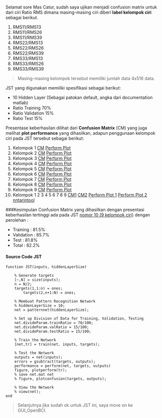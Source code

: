 Selamat sore Mas Catur, sudah saya ujikan menjadi confusion matrix untuk dari ciri Ratio RMS dimana masing-masing ciri diberi **label kelompok ciri** sebagai berikut.

1. RMS11/RMS13
2. RMS11/RMS26
3. RMS11/RMS39
4. RMS22/RMS13
5. RMS22/RMS26
6. RMS22/RMS39
7. RMS33/RMS13
8. RMS33/RMS26
9. RMS33/RMS39
> Masing-masing kelompok tersebut memiliki jumlah data 4x516 data.

JST yang digunakan memiliki spesifikasi sebagai berikut:

* 10 Hidden Layer (Sebagai patokan default, angka dari documentation matlab)
* Ratio Training 70%
* Ratio Validation 15%
* Ratio Test 15%

Presentase keberhasilan dilihat dari **Confusion Matrix** (CM) yang juga melihat **plot performance** yang dihasilkan, adapun penggunaan kelompok ciri pada JST tersebut sebagai berikut:

1. Kelompok 1 [CM](https://trello-attachments.s3.amazonaws.com/5875a761fec77e8b484f5d1b/5aaf96f8f343ee30e840b4bd/9de40d041987dd87d7c6abf57724c037/CM_1.png) [Perform Plot](https://trello-attachments.s3.amazonaws.com/5875a761fec77e8b484f5d1b/5aaf96f8f343ee30e840b4bd/c175ceae03ebce0a82a43f60440ffa1b/Perform_1.png)
2. Kelompok 2 [CM](https://trello-attachments.s3.amazonaws.com/5875a761fec77e8b484f5d1b/5aaf96f8f343ee30e840b4bd/424a8714432d6faa501c3b294d47b055/CM_2.png) [Perform Plot](https://trello-attachments.s3.amazonaws.com/5875a761fec77e8b484f5d1b/5aaf96f8f343ee30e840b4bd/0652ae612040fe7af341eb36cfac9453/Perform_2.png)
3. Kelompok 3 [CM](https://trello-attachments.s3.amazonaws.com/5875a761fec77e8b484f5d1b/5aaf96f8f343ee30e840b4bd/71cf627b521d1964c9c0b7d9c1bcbfb5/CM_3.png) [Perform Plot](https://trello-attachments.s3.amazonaws.com/5875a761fec77e8b484f5d1b/5aaf96f8f343ee30e840b4bd/f3d43356968ad4b2e271cd9e80b75669/Perform_3.png)
4. Kelompok 4 [CM](https://trello-attachments.s3.amazonaws.com/5875a761fec77e8b484f5d1b/5aaf96f8f343ee30e840b4bd/431495834a2d858678e259cc2c70970a/CM_4.png) [Perform Plot](https://trello-attachments.s3.amazonaws.com/5875a761fec77e8b484f5d1b/5aaf96f8f343ee30e840b4bd/39eeee23a554a946f1d7b58faf024bfe/Perform_4.png)
5. Kelompok 5 [CM](https://trello-attachments.s3.amazonaws.com/5875a761fec77e8b484f5d1b/5aaf96f8f343ee30e840b4bd/6f2a233e7634ca173a8b1103e4e0c217/CM_5.png) [Perform Plot](https://trello-attachments.s3.amazonaws.com/5875a761fec77e8b484f5d1b/5aaf96f8f343ee30e840b4bd/4d1a677533b231be8929bb398bd77d29/Perform_5.png)
6. Kelompok 6 [CM](https://trello-attachments.s3.amazonaws.com/5875a761fec77e8b484f5d1b/5aaf96f8f343ee30e840b4bd/d7ada2b065dcfbd9da90b93489350ff2/CM_6.png) [Perform Plot](https://trello-attachments.s3.amazonaws.com/5875a761fec77e8b484f5d1b/5aaf96f8f343ee30e840b4bd/1b39d7bd2910b9a04053ebb1ca9457f9/Perform_6.png)
7. Kelompok 7 [CM](https://trello-attachments.s3.amazonaws.com/5875a761fec77e8b484f5d1b/5aaf96f8f343ee30e840b4bd/7b0afba6d7df2176ce23ad7d7ee20a00/CM_7.png) [Perform Plot](https://trello-attachments.s3.amazonaws.com/5875a761fec77e8b484f5d1b/5aaf96f8f343ee30e840b4bd/e78bfbab26e92ac377eb5e7c95352fb3/Perform_7.png)
8. Kelompok 8 [CM](https://trello-attachments.s3.amazonaws.com/5875a761fec77e8b484f5d1b/5aaf96f8f343ee30e840b4bd/46849913de1ef2983862dd5a23d5d82c/CM_8.png) [Perform Plot](https://trello-attachments.s3.amazonaws.com/5875a761fec77e8b484f5d1b/5aaf96f8f343ee30e840b4bd/243c16cf1cdfc7cdaf2876a5d368f081/Perform_8.png)
9. Kelompok 9 [CM](https://trello-attachments.s3.amazonaws.com/5875a761fec77e8b484f5d1b/5aaf96f8f343ee30e840b4bd/cbe13a8f1c9dae1a2fff80a2fa248c33/CM_9.png) [Perform Plot](https://trello-attachments.s3.amazonaws.com/5875a761fec77e8b484f5d1b/5aaf96f8f343ee30e840b4bd/095214caae305dffdf0911913c99b701/Perform_9.png)
10. Kelompok 1 2 3 4 5 6 7 8 9  [CM1](https://trello-attachments.s3.amazonaws.com/5875a761fec77e8b484f5d1b/5aaf96f8f343ee30e840b4bd/d131bdea6e10e62c734ca41cfe8e78c5/CM_9x4.jpg) [CM2](https://trello-attachments.s3.amazonaws.com/5875a761fec77e8b484f5d1b/5aaf96f8f343ee30e840b4bd/68ecf708eae329871a824639e63953be/CM_9x4_1.png) [Perform Plot 1](https://trello-attachments.s3.amazonaws.com/5875a761fec77e8b484f5d1b/5aaf96f8f343ee30e840b4bd/6fb4a5e56f4016589573e0102fcc549c/Perform_9x4.png) [Perform Plot 2](https://trello-attachments.s3.amazonaws.com/5875a761fec77e8b484f5d1b/5aaf96f8f343ee30e840b4bd/26c8d0a7ebfed3463111ad7a383bc03e/Perform_9x4_1.png) [nntarintool](https://trello-attachments.s3.amazonaws.com/5875a761fec77e8b484f5d1b/5aaf96f8f343ee30e840b4bd/820d227e4b319d96aa03d60a206d1e68/nntarintool_36ciri.PNG)


###Kesimpulan
Confusion Matrix yang dihasilkan dengan presentasi keberhasilan tertinggi ada pada JST [nomor 10 (9 kelompok ciri)](https://trello-attachments.s3.amazonaws.com/5875a761fec77e8b484f5d1b/5aaf96f8f343ee30e840b4bd/26c8d0a7ebfed3463111ad7a383bc03e/Perform_9x4_1.png) dengan perolehan :

* Training : 81.5%
* Validation : 85.7%
* Test : 81.8%
* Total : 82.2%


#### Source Code JST
```
function JST(inputs, hiddenLayerSize)

    % Generate targets
    [~,N] = size(inputs);
    n = N/2;
    targets(1,1:n) = ones;
        targets(2,n+1:N) = ones;

    % Membuat Pattern Recognition Network
    % hiddenLayerSize = 10;
    net = patternnet(hiddenLayerSize);

    % Set up Division of Data for Training, Validation, Testing
    net.divideParam.trainRatio = 70/100;
    net.divideParam.valRatio = 15/100;
    net.divideParam.testRatio = 15/100;

    % Train the Network
    [net,tr] = train(net, inputs, targets);

    % Test the Network
    outputs = net(inputs);
    errors = gsubtract(targets, outputs);
    performance = perform(net, targets, outputs)
    figure, plotperform(tr);
    % save net.mat net
    % figure, plotconfusion(targets, outputs);

    % View the Network
    % view(net);
end
```

>Selanjutnya jika sudah ok untuk JST ini, saya move on ke GUI_OpenBCI.